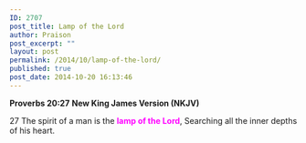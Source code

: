 ```yaml
---
ID: 2707
post_title: Lamp of the Lord
author: Praison
post_excerpt: ""
layout: post
permalink: /2014/10/lamp-of-the-lord/
published: true
post_date: 2014-10-20 16:13:46
---
```

<strong>Proverbs 20:27</strong>
<strong> New King James Version (NKJV)</strong>

27 The spirit of a man is the <span style="color: #ff00ff;"><strong>lamp of the Lord</strong></span>,
Searching all the inner depths of his heart.